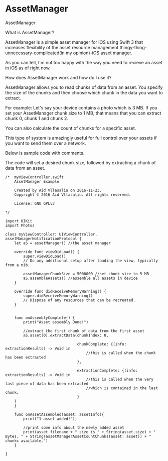 # AssetManager

AssetManager

What is AssetManager?

AssetManager is a simple asset manager for iOS using Swift 3 that increases flexibility of the asset resource management thingy-thing-unnecessary-complicated(in my opinion)-iOS asset manager.

As you can tell, I'm not too happy with the way you need to recieve an asset in iOS as of right now.



How does AssetManager work and how do I use it?

AssetManager allows you to read chunks of data from an asset.
You specify the size of the chunks and then choose which chunk in the data you want to extract.

For example:
Let's say your device contains a photo which is 3 MB.
If you set your AssetManager chunk size to 1 MB, that means that you can extract chunk 0, chunk 1 and chunk 2.

You can also calculate the count of chunks for a specific asset.

This type of system is amazingly useful for full control over your assets if you want to send them over a network.

Below is sample code with comments.

The code will set a desired chunk size, followed by extracting a chunk of data from an asset.


    /*  myViewController.swift
        AssetManager Example
    
        Created by Aid Vllasaliu on 2016-11-23.
        Copyright © 2016 Aid Vllasaliu. All rights reserved.
    
        License: GNU GPLv3
    
    */

    import UIKit
    import Photos

    class myViewController: UIViewController, assetManagerNotificationProtocol {
        let aS = assetManager() //the asset manager
        
        override func viewDidLoad() {
            super.viewDidLoad()
            // Do any additional setup after loading the view, typically from a nib.
            
            assetManagerChunkSize = 5000000 //set chunk size to 5 MB
            aS.assembleAssets() //assemble all assets in device
        }
        
        override func didReceiveMemoryWarning() {
            super.didReceiveMemoryWarning()
            // Dispose of any resources that can be recreated.
        }
        
        
        func onAssemblyComplete() {
            print("Asset assembly Done!")
            
            //extract the first chunk of data from the first asset
            aS.asset(0).extractData(chunkIndex: 0,
                    
                                    chunkComplete: {(info: extractionResults) -> Void in
                                        //this is called when the chunk has been extracted
                                    },
                    
                                    extractionComplete: {(info: extractionResults) -> Void in
                                        //this is called when the very last piece of data has been extracted
                                        //which is contained in the last chunk.
                                    }
        )
        }
        
        func onAssetAssembled(asset: assetInfo){
            print("1 asset added!");
            
            //print some info about the newly added asset
            print(asset.filename + " size is " + String(asset.size) + " Bytes. " + String(assetManagerAssetCountChunks(asset: asset)) + " chunks available.")
        }

    }
